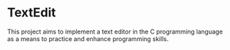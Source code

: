 # TextEdit
This project aims to implement a text editor in the C programming language as a means to practice and enhance programming skills.
